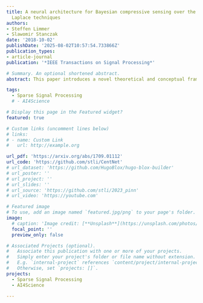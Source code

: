 ```yaml
---
title: A neural architecture for Bayesian compressive sensing over the simplex via
  Laplace techniques
authors:
- Steffen Limmer
- Slawomir Stanczak
date: '2018-10-02'
publishDate: '2025-08-02T10:57:54.733866Z'
publication_types:
- article-journal
publication: '*IEEE Transactions on Signal Processing*'

# Summary. An optional shortened abstract.
abstract: This paper introduces a novel theoretical and conceptual framework for designing neural architectures specifically for Bayesian compressive sensing of simplex-constrained sparse stochastic vectors. The core idea involves reframing the MMSE estimation problem as computing the centroid of a polytope, which is the intersection of a simplex and an affine subspace defined by compressive measurements. Leveraging multidimensional Laplace techniques, the authors derive a closed-form solution for this centroid computation and demonstrate how to directly map this solution to a neural network architecture composed of threshold, ReLU, and rectified polynomial activation functions. This unique construction results in an architecture where the number of layers equals the number of measurements, offering faster solutions in low-measurement scenarios and exhibiting robustness to small model mismatches. Simulations further indicate that this proposed architecture achieves superior approximations with fewer parameters compared to standard ReLU networks in supervised learning contexts.

tags:
  - Sparse Signal Processing
  # - AI4Science

# Display this page in the Featured widget?
featured: true

# Custom links (uncomment lines below)
# links:
# - name: Custom Link
#   url: http://example.org

url_pdf: 'https://arxiv.org/abs/1709.01112'
url_code: 'https://github.com/stli/CentNet'
# url_dataset: 'https://github.com/HugoBlox/hugo-blox-builder'
# url_poster: ''
# url_project: ''
# url_slides: ''
# url_source: 'https://github.com/stli/2023_pinn'
# url_video: 'https://youtube.com'

# Featured image
# To use, add an image named `featured.jpg/png` to your page's folder.
image:
  # caption: 'Image credit: [**Unsplash**](https://unsplash.com/photos/pLCdAaMFLTE)'
  focal_point: ''
  preview_only: false

# Associated Projects (optional).
#   Associate this publication with one or more of your projects.
#   Simply enter your project's folder or file name without extension.
#   E.g. `internal-project` references `content/project/internal-project/index.md`.
#   Otherwise, set `projects: []`.
projects:
  - Sparse Signal Processing
  - AI4Science

---
```

